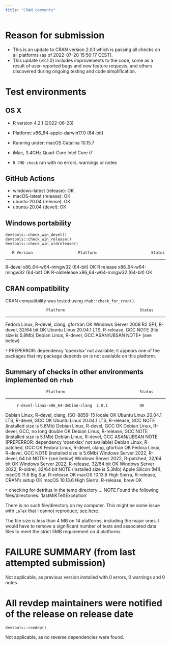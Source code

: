 ```yaml
---
title: "CRAN comments"
---
```



# Reason for submission
* This is an update to CRAN version 2.0.1 which is passing all checks on all platforms (as of 2022-07-20 15:50:17 CEST).
* This update (v2.1.0) includes improvements to the code, some as a result of user-reported bugs and new feature requests, and others discovered during ongoing testing and code simplification. 


# Test environments

## OS X
* R version 4.2.1 (2022-06-23)
* Platform: x86_64-apple-darwin17.0 (64-bit)
* Running under: macOS Catalina 10.15.7
* iMac, 3.4GHz Quad-Core Intel Core i7

* `R CMD check` ran with no errors, warnings or notes


## GitHub Actions
* windows-latest (release): OK 
* macOS-latest (release):  OK
* ubuntu-20.04 (release): OK
* ubuntu-20.04 (devel): OK


## Windows portability
```
devtools::check_win_devel()
devtools::check_win_release()
devtools::check_win_oldrelease() 
```

       R Version                    Platform                        Status
-----------------------   ----------------------------------    --------------  
R-devel                       x86_64-w64-mingw32 (64-bit)            OK
R release                     x86_64-w64-mingw32 (64-bit)            OK
R-oldrelease                  x86_64-w64-mingw32 (64-bit)            OK


## CRAN compatibility
CRAN compatibility was tested using `rhub::check_for_cran()`.

                      Platform                                 Status
-------------------------------------------------------   --------------------------------------------------------  
Fedora Linux, R-devel, clang, gfortran                      OK
Windows Server 2008 R2 SP1, R-devel, 32/64 bit              OK
Ubuntu Linux 20.04.1 LTS, R-release, GCC                    NOTE (file size is 5.8Mb)
Debian Linux, R-devel, GCC ASAN/UBSAN                       NOTE* (see below)

`*` PREPERROR: dependency ‘openxlsx’ not available; it appears one of the packages that my package depends on is not available on this platform.


## Summary of checks in other environments implemented on `rhub`

                      Platform                                 Status
-------------------------------------------------------   ------------------
         r-devel-linux-x86_64-debian-clang 	2.0.1 	           OK 	
Debian Linux, R-devel, clang, ISO-8859-15 locale               OK
Ubuntu Linux 20.04.1 LTS, R-devel, GCC                         OK
Ubuntu Linux 20.04.1 LTS, R-release, GCC                       NOTE (installed size is  5.8Mb)
Debian Linux, R-devel, GCC                                     OK
Debian Linux, R-devel, GCC, no long double                     OK
Debian Linux, R-release, GCC                                   NOTE (installed size is  5.1Mb)
Debian Linux, R-devel, GCC ASAN/UBSAN                          NOTE (PREPERROR: dependency ‘openxlsx’ not available)
Debian Linux, R-patched, GCC                                   OK
Fedora Linux, R-devel, clang, gfortran                         OK
Fedora Linux, R-devel, GCC                                     NOTE (installed size is  5.6Mb)
Windows Server 2022, R-devel, 64 bit                           NOTE* (see below)
Windows Server 2022, R-patched, 32/64 bit                      OK
Windows Server 2022, R-release, 32/64 bit                      OK
Windows Server 2022, R-oldrel, 32/64 bit                       NOTE (installed size is  5.3Mb)
Apple Silicon (M1), macOS 11.6 Big Sur, R-release              OK
macOS 10.13.6 High Sierra, R-release, CRAN's setup             OK
macOS 10.13.6 High Sierra, R-release, brew                     OK


`*` checking for detritus in the temp directory ... NOTE Found the following files/directories: 'lastMiKTeXException'

There is no such file/directory on my computer. This might be some issue with `LaTeX` that I cannot reproduce, [see here](https://github.com/r-hub/rhub/issues/503). 
  
The file size is less than 4 MB on 14 platforms, including the major ones. I would have to remove a significant number of tests and associated data files to meet the strict 5MB requirement on 4 platforms. 



# FAILURE SUMMARY (from last attempted submission)
Not applicable, as previous version installed with 0 errors, 0 warnings and 0 notes.

# All revdep maintainers were notified of the release on release date
```
devtools::revdep()
```
Not applicable, as no reverse dependencies were found.


